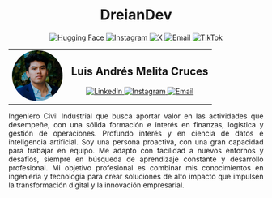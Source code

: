 <h1 align="center">DreianDev</h1>

<p align="center">
  <a href="https://huggingface.co/dreiandev">
    <img src="https://img.shields.io/badge/HuggingFace-FFBF00?style=for-the-badge" alt="Hugging Face" />
  </a>
  <a href="https://www.instagram.com/dreiandev">
    <img src="https://img.shields.io/badge/Instagram-E4405F?style=for-the-badge" alt="Instagram" />
  </a>
  <a href="https://x.com/dreiandev">
    <img src="https://img.shields.io/badge/X-000000?style=for-the-badge" alt="X" />
  </a>
  <a href="mailto:dreiandev@outlook.com">
    <img src="https://img.shields.io/badge/Email-D14836?style=for-the-badge" alt="Email" />
  </a>
  <a href="https://www.tiktok.com/@dreiandev">
    <img src="https://img.shields.io/badge/TikTok-000000?style=for-the-badge" alt="TikTok" />
  </a>
</p>


<table align="center">
  <tr>
    <td>
      <img src="profile_photo.jpg" width="100" style="border-radius: 50%;" />
    </td>
    <td style="vertical-align: center; padding-left: 10px;">
      <h2 align="center">Luis Andrés Melita Cruces</h2>
      <p align="center">
        <a href="https://www.linkedin.com/in/melitacruces">
          <img src="https://img.shields.io/badge/LinkedIn-0A66C2?style=for-the-badge" alt="LinkedIn" />
        </a>
        <a href="https://www.instagram.com/melitacruces">
          <img src="https://img.shields.io/badge/Instagram-E4405F?style=for-the-badge" alt="Instagram" />
        </a>
        <a href="mailto:melitacruces@outlook.com">
          <img src="https://img.shields.io/badge/Email-D14836?style=for-the-badge" alt="Email" />
        </a>
      </p>
    </td>
  </tr>
</table>

<div align="justify">
  Ingeniero Civil Industrial que busca aportar valor en las actividades que desempeñe, con una sólida formación e interés en finanzas, logística y gestión de operaciones. Profundo interés y en ciencia de datos e inteligencia artificial. Soy una persona proactiva, con una gran capacidad para trabajar en equipo. Me adapto con facilidad a nuevos entornos y desafíos, siempre en búsqueda de aprendizaje constante y desarrollo profesional. Mi objetivo profesional es combinar mis conocimientos en ingeniería y tecnología para crear soluciones de alto impacto que impulsen la transformación digital y la innovación empresarial.
</div>
